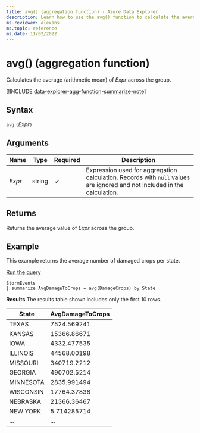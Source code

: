 ```yaml
---
title: avg() (aggregation function) - Azure Data Explorer
description: Learn how to use the avg() function to calculate the average value of an expression.
ms.reviewer: alexans
ms.topic: reference
ms.date: 11/02/2022
---
```

# avg() (aggregation function)

Calculates the average (arithmetic mean) of *Expr* across the group.

[!INCLUDE [data-explorer-agg-function-summarize-note](../../includes/data-explorer-agg-function-summarize-note.md)]

## Syntax

`avg` `(`*Expr*`)`

## Arguments

| Name | Type | Required | Description |
|--|--|--|--|
| *Expr* | string | &check; | Expression used for aggregation calculation. Records with `null` values are ignored and not included in the calculation. |

## Returns

Returns the average value of *Expr* across the group.

## Example

This example returns the average number of damaged crops per state.

<a href="https://dataexplorer.azure.com/clusters/help/databases/Samples?query=H4sIAAAAAAAAAwsuyS/KdS1LzSsp5qpRKC7NzU0syqxKVXAsS3dJzE1MTw3Jdy7KLyhWsFVILEvXgIiBRTQVkioVgksSS1IBk8Ju20QAAAA=" target="_blank">Run the query</a>

```kusto
StormEvents
| summarize AvgDamageToCrops = avg(DamageCrops) by State
```

**Results**
The results table shown includes only the first 10 rows.

| State                | AvgDamageToCrops |
| -------------------- | ---------------- |
| TEXAS                | 7524.569241      |
| KANSAS               | 15366.86671      |
| IOWA                 | 4332.477535      |
| ILLINOIS             | 44568.00198      |
| MISSOURI             | 340719.2212      |
| GEORGIA              | 490702.5214      |
| MINNESOTA            | 2835.991494      |
| WISCONSIN            | 17764.37838      |
| NEBRASKA             | 21366.36467      |
| NEW YORK             | 5.714285714      |
| ...      | ...   |

